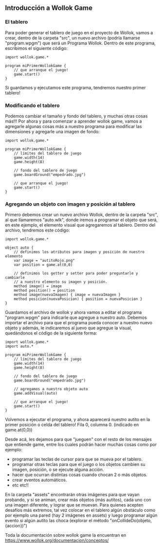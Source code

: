 ## Introducción a Wollok Game

### El tablero
Para poder generar el tablero de juego en el proyecto de Wollok, vamos a crear, dentro de la carpeta "src", un nuevo archivo (podría llamarse "program.wpgm") que será un Programa Wollok.
Dentro de este programa, escribimos el siguiente código:

```
import wollok.game.*

program miPrimerWollokGame {
	// que arranque el juego!
	game.start()
}
```

Si guardamos y ejecutamos este programa, tendremos nuestro primer tablero!

### Modificando el tablero

Podemos cambiar el tamaño y fondo del tablero, y muchas otras cosas más!!! 
Por ahora y para comenzar a aprender wollok game, vamos a agregarle algunas cosas más a nuestro programa para modificar las dimensiones y agregarle una imagen de fondo:

```
import wollok.game.*

program miPrimerWollokGame {
	// límites del tablero de juego
	game.width(14)
	game.height(8)

	// fondo del tablero de juego
	game.boardGround("empedrado.jpg")

	// que arranque el juego!
	game.start()
}
```

### Agregando un objeto con imagen y posición al tablero

Primero debemos crear un nuevo archivo Wollok, dentro de la carpeta "src", al que llamaremos "auto.wlk", donde iremos a programar el objeto que será, en este ejemplo, el elemento visual que agregaremos al tablero. 
Dentro del archivo, tendremos este código:

```
import wollok.game.*

object auto {
	// definimos los atributos para imagen y posición de nuestro elemento
	var image = "autitoRojo.png"
	var position = game.at(0,0)

	// definimos los getter y setter para poder preguntarle y cambiarle 
	// a nuestro elemento su imagen y posición. 
	method image() = image
	method position() = position
	method image(nuevaImagen) { image = nuevaImagen }
	method posicion(nuevaPosicion) { position = nuevaPosicion }
}

```
Guardamos el archivo de wollok y ahora vamos a editar el programa "program.wpgm" para indicarle
que agregue a nuestro auto. Debemos importar el archivo para que el programa pueda conocer
a nuestro nuevo objeto y además, le indicaremos al juevo que agregue la visual, quedándonos el código de la siguiente forma:

```
import wollok.game.*
import auto.*

program miPrimerWollokGame {
	// límites del tablero de juego
	game.width(14)
	game.height(8)

	// fondo del tablero de juego
	game.boardGround("empedrado.jpg")

	// agregamos a nuestro objeto auto
	game.addVisual(auto)

	// que arranque el juego!
	game.start()
}
```

Volvemos a ejecutar el programa, y ahora aparecerá nuestro autito en la primer posición o celda del tablero! Fila 0, columna 0. (indicado en game.at(0,0))

Desde acá, les dejamos para que "jueguen" con el resto de los mensajes que entiende 
game, entre los cuales podrán hacer muchas cosas como por ejemplo:

- programar las teclas de cursor para que se mueva por el tablero.
- programar otras teclas para que el juego o los objetos cambien su imagen, posición, o se ejecute alguna acción.
- hacer que ocurran distintas cosas cuando chocan 2 o más objetos.
- crear eventos automáticos.
- etc etc!!

En la carpeta "assets" encontrarán otras imágenes para que vayan probando, y si se animan, crear más objetos (más autitos), cada uno con una imagen diferente, y lograr que se muevan. Para quienes acepten desafíos más extremos, tal vez colocar en el tablero algún obstáculo como por ejemplo una pared (hay 2 imágenes en assets) y luego programar algún evento si algún autito las choca (explorar el método "onCollideDo(objeto,{accion})")

Toda la documentación sobre wollok game la encuentran en <https://www.wollok.org/documentacion/conceptos/>

